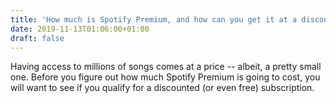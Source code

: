 ```yaml
---
title: 'How much is Spotify Premium, and how can you get it at a discount?'
date: 2019-11-13T01:06:00+01:00
draft: false
---
```


Having access to millions of songs comes at a price -- albeit, a pretty small one. Before you figure out how much Spotify Premium is going to cost, you will want to see if you qualify for a discounted (or even free) subscription.